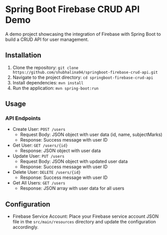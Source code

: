 # Spring Boot Firebase CRUD API Demo

A demo project showcasing the integration of Firebase with Spring Boot to build a CRUD API for user management.

## Installation

1. Clone the repository: `git clone https://github.com/shubhalina94/springboot-firebase-crud-api.git`
2. Navigate to the project directory: `cd springboot-firebase-crud-api`
3. Install dependencies: `mvn install`
4. Run the application: `mvn spring-boot:run`

## Usage

### API Endpoints

- Create User: `POST /users`
  - Request Body: JSON object with user data (id, name, subjectMarks)
  - Response: Success message with user ID
- Get User: `GET /users/{id}`
  - Response: JSON object with user data
- Update User: `PUT /users`
  - Request Body: JSON object with updated user data
  - Response: Success message with user ID
- Delete User: `DELETE /users/{id}`
  - Response: Success message with user ID
- Get All Users: `GET /users`
  - Response: JSON array with user data for all users

## Configuration

- Firebase Service Account: Place your Firebase service account JSON file in the `src/main/resources` directory and update the configuration accordingly.

